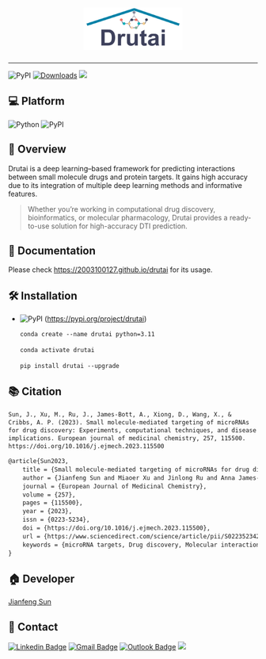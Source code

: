 <h1 align="center">
    <img src="https://github.com/2003100127/drutai/blob/main/docs/img/drutai-logo.png?raw=true" width="200" height="85">
    <br>
</h1>

<hr>

![PyPI](https://img.shields.io/pypi/v/drutai?logo=PyPI)
[![Downloads](https://pepy.tech/badge/drutai)](https://pepy.tech/project/drutai)
![](https://img.shields.io/github/stars/2003100127/drutai?logo=GitHub&color=blue)

## 💻 Platform

![Python](https://img.shields.io/badge/-Python-000?&logo=Python)
![PyPI](https://img.shields.io/badge/-PyPI-000?&logo=PyPI)

## 🧭 Overview
Drutai is a deep learning–based framework for predicting interactions between small molecule drugs and protein targets. It gains high accuracy due to its integration of multiple deep learning methods and informative features.

> Whether you’re working in computational drug discovery, bioinformatics, or molecular pharmacology, Drutai provides a ready-to-use solution for high-accuracy DTI prediction.

## 📔 Documentation
Please check https://2003100127.github.io/drutai for its usage.

## 🛠️ Installation

* ![PyPI](https://img.shields.io/badge/-PyPI-000?&logo=PyPI) (https://pypi.org/project/drutai)

  ``` shell
  conda create --name drutai python=3.11
      
  conda activate drutai
  
  pip install drutai --upgrade
  ```

## 📚 Citation

```shell!
Sun, J., Xu, M., Ru, J., James-Bott, A., Xiong, D., Wang, X., & Cribbs, A. P. (2023). Small molecule-mediated targeting of microRNAs for drug discovery: Experiments, computational techniques, and disease implications. European journal of medicinal chemistry, 257, 115500. https://doi.org/10.1016/j.ejmech.2023.115500
```

```markdown
@article{Sun2023,
    title = {Small molecule-mediated targeting of microRNAs for drug discovery: Experiments, computational techniques, and disease implications},
    author = {Jianfeng Sun and Miaoer Xu and Jinlong Ru and Anna James-Bott and Dapeng Xiong and Xia Wang and Adam P. Cribbs},
    journal = {European Journal of Medicinal Chemistry},
    volume = {257},
    pages = {115500},
    year = {2023},
    issn = {0223-5234},
    doi = {https://doi.org/10.1016/j.ejmech.2023.115500},
    url = {https://www.sciencedirect.com/science/article/pii/S022352342300466X},
    keywords = {microRNA targets, Drug discovery, Molecular interactions, Disease implications, Deep learning},
}
```

## 🏠 Developer
[Jianfeng Sun](https://www.2003100127.github.io) 

## 📧 Contact
[![Linkedin Badge](https://img.shields.io/badge/-Jianfeng_Sun-blue?style=flat-square&logo=Linkedin&logoColor=white&link=https://www.linkedin.com/in/jianfeng-sun-2ba9b1132)](https://www.linkedin.com/in/jianfeng-sun-2ba9b1132) 
[![Gmail Badge](https://img.shields.io/badge/-jianfeng.sunmt@gmail.com-c14438?style=flat-square&logo=Gmail&logoColor=white&link=mailto:jianfeng.sunmt@gmail.com)](mailto:jianfeng.sunmt@gmail.com)
[![Outlook Badge](https://img.shields.io/badge/jianfeng.sun@ndorms.ox.ac.uk--000?style=social&logo=microsoft-outlook&logoColor=0078d4&link=mailto:jianfeng.sun@ndorms.ox.ac.uk)](mailto:jianfeng.sun@ndorms.ox.ac.uk)
<a href="https://twitter.com/Jianfeng_Sunny" ><img src="https://img.shields.io/twitter/follow/Jianfeng_Sunny.svg?style=social" /></a>